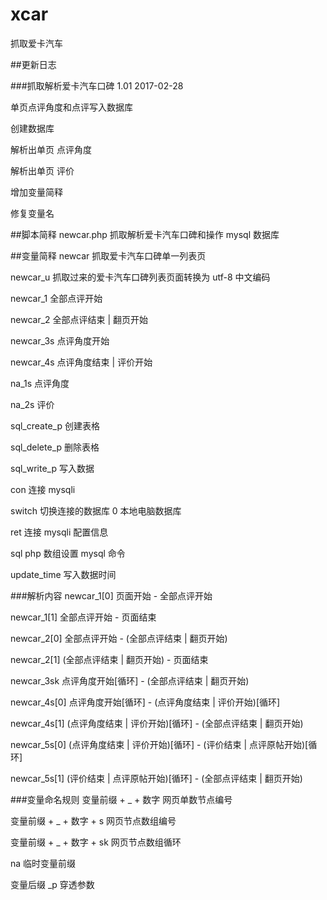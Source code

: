 # xcar
抓取爱卡汽车

##更新日志

###抓取解析爱卡汽车口碑 1.01
2017-02-28

单页点评角度和点评写入数据库

创建数据库

解析出单页 点评角度

解析出单页 评价

增加变量简释

修复变量名

##脚本简释
newcar.php 抓取解析爱卡汽车口碑和操作 mysql 数据库

##变量简释
newcar 抓取爱卡汽车口碑单一列表页

newcar_u  抓取过来的爱卡汽车口碑列表页面转换为 utf-8 中文编码

newcar_1 全部点评开始

newcar_2 全部点评结束 | 翻页开始

newcar_3s 点评角度开始

newcar_4s 点评角度结束 | 评价开始

na_1s 点评角度

na_2s 评价

sql_create_p 创建表格

sql_delete_p 删除表格

sql_write_p 写入数据

con 连接 mysqli

switch 切换连接的数据库 0 本地电脑数据库

ret 连接 mysqli 配置信息

sql php 数组设置 mysql 命令

update_time 写入数据时间

###解析内容
newcar_1[0] 页面开始 - 全部点评开始

newcar_1[1] 全部点评开始 - 页面结束

newcar_2[0] 全部点评开始 - (全部点评结束 | 翻页开始)

newcar_2[1] (全部点评结束 | 翻页开始) - 页面结束

newcar_3sk 点评角度开始[循环] - (全部点评结束 | 翻页开始)

newcar_4s[0] 点评角度开始[循环] - (点评角度结束 | 评价开始)[循环]

newcar_4s[1] (点评角度结束 | 评价开始)[循环] - (全部点评结束 | 翻页开始)

newcar_5s[0]  (点评角度结束 | 评价开始)[循环] - (评价结束 | 点评原帖开始)[循环]

newcar_5s[1] (评价结束 | 点评原帖开始)[循环] - (全部点评结束 | 翻页开始)

###变量命名规则
变量前缀 + _ + 数字 网页单数节点编号

变量前缀 + _ + 数字 + s 网页节点数组编号

变量前缀 + _ + 数字 + sk 网页节点数组循环

na 临时变量前缀

变量后缀 _p 穿透参数
